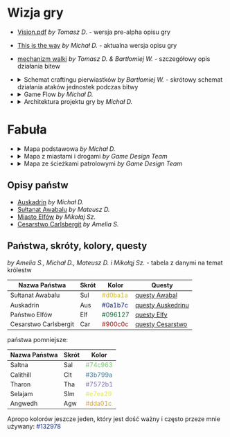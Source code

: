 # Wizja gry

- [Vision.pdf](./game_vision/Vision.pdf) _by Tomasz D_. - wersja pre-alpha opisu gry
- [This is the way](./game_vision/this_is_the_way.pdf) _by Michał D._ - aktualna wersja opisu gry
- [mechanizm walki](./game_vision/Mechanika_Walki.pdf) _by Tomasz D. & Bartłomiej W._ - szczegółowy opis działania bitew

- <details><summary>Schemat craftingu pierwiastków <i>by Bartłomiej W.</i> - skrótowy schemat działania ataków jednostek podczas bitwy</summary><img src="./game_vision/crafting_mechanism.png"></details>
- <details><summary>Game Flow <i>by Michał D.</i></summary><img src="./game_vision/gameflow.png"></details>
- <details><summary>Architektura projektu gry by <i>Michał D.</i></summary><img src="./game_vision/architecture.png"></details>

# Fabuła

- <details><summary>Mapa podstawowa <i>by Michał D.</i></summary><img src="./game_vision/map.png"></details>
- <details><summary>Mapa z miastami i drogami <i>by Game Design Team</i></summary><img src="./game_vision/map_patrols.png"></details>
- <details><summary>Mapa ze ścieżkami patrolowymi <i>by Game Design Team</i></summary><img src="./game_vision/map_patrol_paths.png"></details>


## Opisy państw

- [Auskadrin](./game_vision/Panstwo_1.pdf) _by Michał D._
- [Sułtanat Awabalu](./game_vision/Panstwo_2.pdf) _by Mateusz D._
- [Miasto Elfów](./game_vision/Panstwo_3.pdf) _by Mikołaj Sz._
- [Cesarstwo Carlsbergit](./game_vision/Panstwo_4.pdf) _by Amelia S._

## Państwa, skróty, kolory, questy

_by Amelia S., Michał D., Mateusz D. i Mikołąj Sz._ - tabela z danymi na temat królestw

| Nazwa Państwa         | Skrót | Kolor                                  | Questy                                                  |
|-----------------------|-------|----------------------------------------|---------------------------------------------------------|
| Sułtanat Awabalu      | Sul   | <font color="#d0ba1a" >#d0ba1a</font>  | [questy Awabal](./game_vision/quests_awbal.pdf)         |
| Auskadrin             | Aus   | <font color="#0a1b7c"> #0a1b7c </font> | [questy Auskedrinu](./game_vision/quests_auskedrin.pdf) |
| Państwo Elfów         | Elf   | <font color="#096127"> #096127</font>  | [questy Elfy](game_vision/quests_elfy.pdf)              |
| Cesarstwo Carlsbergit | Car   | <font color="#900c0c"> #900c0c</font>  | [questy Cesarstwo](game_vision/quests_cesarstwo.pdf)    |

państwa pomniejsze:

| Nazwa Państwa | Skrót | Kolor                                  |
|---------------|-------|----------------------------------------|
| Saltna        | Sal   | <font color="#74c963">#74c963 </font>  |
| Calithill     | Clt   | <font color="#3b799a">#3b799a </font>  |
| Tharon        | Tha   | <font color="#7572b1"> #7572b1 </font> |
| Selajam       | Slm   | <font color="#e7ea29"> #e7ea29 </font> |
| Angwedh       | Agw   | <font color="#dda01c"> #dda01c </font> |

Apropo kolorów jeszcze jeden, który jest dość ważny i często przeze mnie używany:
<font color="#132978">#132978</font>
